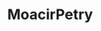---
title: MoacirPetry
github: https://github.com/MoacirPetry
mode: light
transition: 3s
archetype:
  - Little Bit of Everything
---